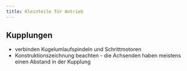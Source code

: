 ```yaml
---
title: Kleinteile für Antrieb
---
```


## Kupplungen

* verbinden Kugelumlaufspindeln und Schrittmotoren
* Konstruktionszeichnung beachten - die Achsenden haben meistens einen Abstand in der Kupplung
